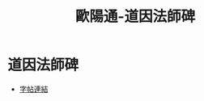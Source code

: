 ﻿---
title: '歐陽通-道因法師碑'
tags: ['碑刻', '楷書']
order: 8
---
# 道因法師碑
* [字帖連結](https://openmuseum.tw/muse/digi_object/db881fc0b579f5275dff79570323699b)